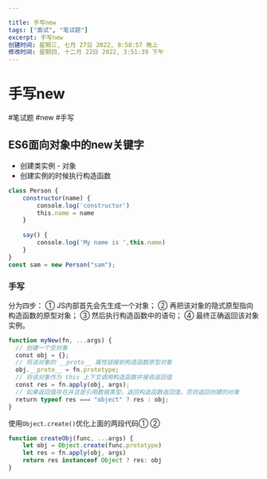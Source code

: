 ```yaml
---

title: 手写new
tags: ["面试", "笔试题"]
excerpt: 手写new
创建时间: 星期三, 七月 27日 2022, 8:58:57 晚上
修改时间: 星期四, 十二月 22日 2022, 3:51:39 下午
---
```

# 手写new

#笔试题 #new #手写

## ES6面向对象中的new关键字


- 创建类实例 - 对象
- 创建实例的时候执行构造函数

```js
class Person {
    constructor(name) {
        console.log('constructor')
        this.name = name
    }
​
    say() {
        console.log('My name is ',this.name)
    }
}
const sam = new Person("sam");
```


### 手写
分为四步：
① JS内部首先会先生成一个对象；
② 再把该对象的隐式原型指向构造函数的原型对象；
③ 然后执行构造函数中的语句；
④ 最终正确返回该对象实例。

```js
function myNew(fn, ...args) {
  // 创建一个空对象
  const obj = {};
  // 将该对象的 __proto__ 属性链接到构造函数原型对象
  obj.__proto__ = fn.prototype;
  // 将该对象作为 this 上下文调用构造函数并接收返回值
  const res = fn.apply(obj, args);
  // 如果返回值存在并且是引用数据类型，返回构造函数返回值，否则返回创建的对象
  return typeof res === "object" ? res : obj;
}
```


使用`Object.create()`优化上面的两段代码① ②

```js
function createObj(func, ...args) {
	let obj = Object.create(func.prototype)
	let res = fn.apply(obj, args)
	return res instanceof Object ? res: obj
}
```

